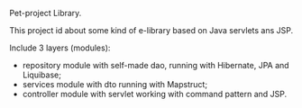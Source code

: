 Pet-project Library.

This project id about some kind of e-library based on Java servlets ans JSP.

Include 3 layers (modules):
* repository module with self-made dao, running with Hibernate, JPA and Liquibase;
* services module with dto running with Mapstruct;
* controller module with servlet working with command pattern and JSP.
